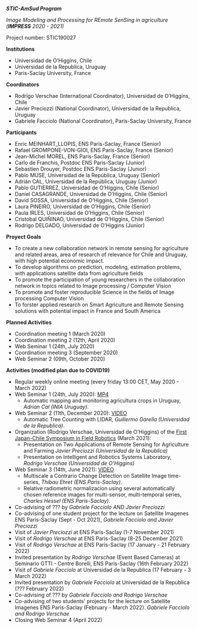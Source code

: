 *__STIC-AmSud Program__*

*Image Modeling and Processing for REmote SenSing in agriculture (__IMPRESS__ 2020 - 2021)*

Project number: STIC190027
 
**Institutions**
  + Universidad de O’Higgins, Chile
  + Universidad de la Republica, Uruguay
  + Paris-Saclay University, France

**Coordinators**
  + Rodrigo Verschae (International Coordinator), Universidad de O’Higgins, Chile
  + Javier Preciozzi (National Coordinator), Universidad de la Republica, Uruguay
  + Gabriele Facciolo  (National Coordinator), Paris-Saclay University, France

**Participants**
  + Enric MEINHART_LLOPIS, ENS Paris-Saclay, France (Senior)
  + Rafael GROMPONE-VON-GIOI, ENS Paris-Saclay, France (Senior)
  + Jean-Michel MOREL, ENS Paris-Saclay, France (Senior)
  + Carlo de Franchis, Postdoc ENS Paris-Saclay (Junior)
  + Sebastien Drouyer,  Postdoc ENS Paris-Saclay (Junior) 
  + Pablo MUSE, Universidad de la República, Uruguay (Senior)
  + Adrián CAL, Universidad de la República, Uruguay (Junior)
  + Pablo GUTIERREZ, Universidad de O’Higgins, Chile (Senior)
  + Daniel CASAGRANDE, Universidad de O’Higgins, Chile (Senior)
  + David SOSSA, Universidad de O’Higgins, Chile (Senior)
  + Laura PINEIRO, Universidad de O’Higgins, Chile (Senior)
  + Paula IRLES, Universidad de O’Higgins, Chile (Senior)
  + Cristobal QUIÑINAO, Universidad de O’Higgins, Chile (Senior) 
  + Rodrigo DELGADO, Universidad de O’Higgins (Junior)

**Proyect Goals**
  + To create a new collaboration network in remote sensing for agriculture and related areas, area of research of relevance for Chile and Uruguay, with high potential economic impact.
  + To develop algorithms on prediction, modeling, estimation problems, with applications satellite data from agriculture fields
  + To promote the participation of young researchers in the collaboration network in topics related to Image processing / Computer Vision
  + To promote and foster reproducible Science in the fields of Image processing Computer Vision
  + To forster applied research on Smart Agriculture and Remote Sensing solutions with potential impact in France and South America

**Planned Activities**
  + Coordination meeting 1 (March 2020)
  + Coordination meeting 2 (12th, April 2020)
  + Web Seminar 1 (24th, July 2020)
  + Coordination meeting 3 (September 2020)
  + Web Seminar 2 (09th, October 2020)

**Activities (modified plan due to COVID19)**
  + Regular weekly online meeting (every friday 13:00 CET, May 2020 - March 2022)
  + Web Seminar 1 (24th, July 2020): [MP4](http://boucantrin.ovh.hw.ipol.im/static/facciolo/estic2020/2020-05-15%20-%20Automatic%20mapping%20and%20monitoring%20agricultural%20crops%20in%20uruguay.mp4)
      + Automatic mapping and monitoring agricultura crops in Uruguay, _Adrian Cal (INIA Uruguay)_.
  + Web Seminar 2 (11th, December 2020): [VIDEO](https://drive.google.com/file/d/1WyVtNY7qXa9JvL5avKO8U1OWiMEeMWqQ/view?usp=sharing)
      + Automatic Tree Counting with LIDAR, _Guillermo Garella (Universidad de la Republica)_.
  + Organization (Rodrigo Verschae, Universidad de O'Higgins) of the [First Japan-Chile Symposium in Field Robotics](https://sites.google.com/uoh.cl/fieldrobot2019) (March 2021): 
      + Presentation on Two Applications of Remote Sensing for Agriculture and Farming _Javier Preciozzi (Universidad de la Republica)_
      + Presentation on Intelligent and Robotics Systems Laboratory, _Rodrigo Verschae (Universidad de O'Higgins)_
  + Web Seminar 3 (14th, June 2021): [VIDEO](https://drive.google.com/file/d/1rktqWu3r7EkXF5-uyGVSGGRiuGvs_aen/view?usp=sharing)
      + Multiscale a Contrario Change Detection on Satellite Image time-series, _Thibau Ehret (ENS Paris-Saclay)_. 
      + Relative radiometric normalizacion using several automatically chosen reference images for multi-sensor, multi-temporal series, _Charles Hessel (ENS Paris-Saclay)_. 
  + Co-advising of ??? by _Gabriele Facciolo AND Javier Preciozzi_
  + Co-advising of one student project for the lecture on Satellite Imagenes ENS Paris-Saclay (Sept - Oct 2021), _Gabriele Facciolo and Javier Preciozzi_
  + Visit of _Javier Preciozzi_ at ENS Paris-Saclay (1-7 November 2021)
  + Visit of _Rodrigo Verschae_ at ENS Paris-Saclay (8-25 December 2021)
  + Visit of _Rodrigo Verschae_ at ENS Paris-Saclay (17 January - 21 February 2022)
  + Invited presentation by _Rodrigo Verschae_ (Event Based Cameras) at Seminario GTTI - Centre Borelli, ENS Paris-Saclay (16th February 2022)
  + Visit of _Gabriele Facciolo_ at Universidad de la Republica (17 February - 3 March 2022)
  + Invited presentation by _Gabriele Facciolo_ at Universidad de la Republica (??? February 2022)
  + Co-advising of ??? by _Gabriele Facciolo and Rodrigo Verschae_
  + Co-advising of two students' projects for the lecture on Satellite Imagenes ENS Paris-Saclay (February - March 2022). _Gabriele Facciolo and Rodrigo Verschae_
  + Closing Web Seminar 4 (April 2022)

